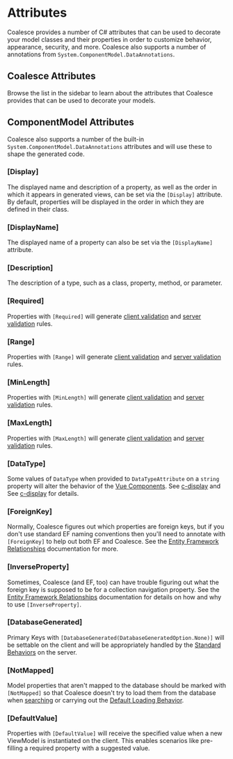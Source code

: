 # Attributes

Coalesce provides a number of C# attributes that can be used to decorate your model classes and their properties in order to customize behavior, appearance, security, and more. Coalesce also supports a number of annotations from `System.ComponentModel.DataAnnotations`.

## Coalesce Attributes

Browse the list in the sidebar to learn about the attributes that Coalesce provides that can be used to decorate your models.

<!-- TODO: Is there some kind of metadata we can use to dynamically source the coalesce attribute page and list them here instead of directing the reader to the sidebar? -->

## ComponentModel Attributes

Coalesce also supports a number of the built-in `System.ComponentModel.DataAnnotations` attributes and will use these to shape the generated code.

### [Display]

The displayed name and description of a property, as well as the order in which it appears in generated views, can be set via the `[Display]` attribute. By default, properties will be displayed in the order in which they are defined in their class.

### [DisplayName]

The displayed name of a property can also be set via the `[DisplayName]` attribute.

### [Description]
The description of a type, such as a class, property, method, or parameter.

### [Required]

Properties with `[Required]` will generate [client validation](/modeling/model-components/attributes/client-validation.md) and [server validation](/topics/security.md#server-side-data-validation) rules.

### [Range]

Properties with `[Range]` will generate [client validation](/modeling/model-components/attributes/client-validation.md) and [server validation](/topics/security.md#server-side-data-validation) rules.

### [MinLength]

Properties with `[MinLength]` will generate [client validation](/modeling/model-components/attributes/client-validation.md) and [server validation](/topics/security.md#server-side-data-validation) rules.

### [MaxLength]

Properties with `[MaxLength]` will generate [client validation](/modeling/model-components/attributes/client-validation.md) and [server validation](/topics/security.md#server-side-data-validation) rules.

### [DataType]

Some values of `DataType` when provided to `DataTypeAttribute` on a `string` property will alter the behavior of the [Vue Components](/stacks/vue/coalesce-vue-vuetify/overview.md). See [c-display](/stacks/vue/coalesce-vue-vuetify/components/c-display.md) and See [c-display](/stacks/vue/coalesce-vue-vuetify/components/c-input.md) for details.

### [ForeignKey]

Normally, Coalesce figures out which properties are foreign keys, but if you don't use standard EF naming conventions then you'll need to annotate with `[ForeignKey]` to help out both EF and Coalesce. See the [Entity Framework Relationships](https://docs.microsoft.com/en-us/ef/core/modeling/relationships) documentation for more.

### [InverseProperty]

Sometimes, Coalesce (and EF, too) can have trouble figuring out what the foreign key is supposed to be for a collection navigation property. See the [Entity Framework Relationships](https://docs.microsoft.com/en-us/ef/core/modeling/relationships) documentation for details on how and why to use `[InverseProperty]`.

### [DatabaseGenerated]

Primary Keys with `[DatabaseGenerated(DatabaseGeneratedOption.None)]` will be settable on the client and will be appropriately handled by the [Standard Behaviors](/modeling/model-components/behaviors.md#standard-behaviors) on the server. 

### [NotMapped]

Model properties that aren't mapped to the database should be marked with `[NotMapped]` so that Coalesce doesn't try to load them from the database when [searching](/modeling/model-components/attributes/search.md) or carrying out the [Default Loading Behavior](/modeling/model-components/data-sources.md#default-loading-behavior).

### [DefaultValue]

Properties with `[DefaultValue]` will receive the specified value when a new ViewModel is instantiated on the client. This enables scenarios like pre-filling a required property with a suggested value.
